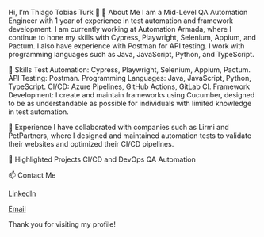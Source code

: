 Hi, I’m Thiago Tobias Turk 👋
🚀 About Me
I am a Mid-Level QA Automation Engineer with 1 year of experience in test automation and framework development. I am currently working at Automation Armada, where I continue to hone my skills with Cypress, Playwright, Selenium, Appium, and Pactum. I also have experience with Postman for API testing. I work with programming languages such as Java, JavaScript, Python, and TypeScript.

🔧 Skills
Test Automation: Cypress, Playwright, Selenium, Appium, Pactum.
API Testing: Postman.
Programming Languages: Java, JavaScript, Python, TypeScript.
CI/CD: Azure Pipelines, GitHub Actions, GitLab CI.
Framework Development: I create and maintain frameworks using Cucumber, designed to be as understandable as possible for individuals with limited knowledge in test automation.

💼 Experience
I have collaborated with companies such as Lirmi and PetPartners, where I designed and maintained automation tests to validate their websites and optimized their CI/CD pipelines.


📂 Highlighted Projects
CI/CD and DevOps
QA Automation

📫 Contact Me

[LinkedIn](www.linkedin.com/in/thiago-tobias-turk-4462542a9)

[Email](turkthiago3@gmail.com)

Thank you for visiting my profile!
